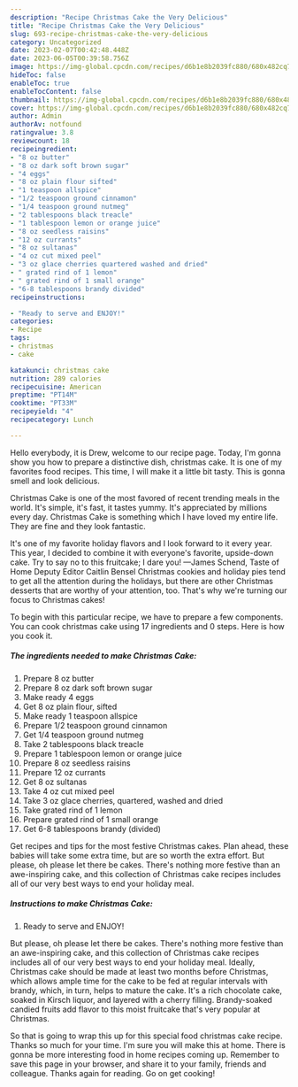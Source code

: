 ```yaml
---
description: "Recipe Christmas Cake the Very Delicious"
title: "Recipe Christmas Cake the Very Delicious"
slug: 693-recipe-christmas-cake-the-very-delicious
category: Uncategorized
date: 2023-02-07T00:42:48.448Z
date: 2023-06-05T00:39:58.756Z
image: https://img-global.cpcdn.com/recipes/d6b1e8b2039fc880/680x482cq70/christmas-cake-recipe-main-photo.jpg
hideToc: false
enableToc: true
enableTocContent: false
thumbnail: https://img-global.cpcdn.com/recipes/d6b1e8b2039fc880/680x482cq70/christmas-cake-recipe-main-photo.jpg
cover: https://img-global.cpcdn.com/recipes/d6b1e8b2039fc880/680x482cq70/christmas-cake-recipe-main-photo.jpg
author: Admin
authorAv: notfound
ratingvalue: 3.8
reviewcount: 18
recipeingredient:
- "8 oz butter"
- "8 oz dark soft brown sugar"
- "4 eggs"
- "8 oz plain flour sifted"
- "1 teaspoon allspice"
- "1/2 teaspoon ground cinnamon"
- "1/4 teaspoon ground nutmeg"
- "2 tablespoons black treacle"
- "1 tablespoon lemon or orange juice"
- "8 oz seedless raisins"
- "12 oz currants"
- "8 oz sultanas"
- "4 oz cut mixed peel"
- "3 oz glace cherries quartered washed and dried"
- " grated rind of 1 lemon"
- " grated rind of 1 small orange"
- "6-8 tablespoons brandy divided"
recipeinstructions:

- "Ready to serve and ENJOY!"
categories:
- Recipe
tags:
- christmas
- cake

katakunci: christmas cake 
nutrition: 289 calories
recipecuisine: American
preptime: "PT14M"
cooktime: "PT33M"
recipeyield: "4"
recipecategory: Lunch

---
```



Hello everybody, it is Drew, welcome to our recipe page. Today, I'm gonna show you how to prepare a distinctive dish, christmas cake. It is one of my favorites food recipes. This time, I will make it a little bit tasty. This is gonna smell and look delicious.

Christmas Cake is one of the most favored of recent trending meals in the world. It's simple, it's fast, it tastes yummy. It's appreciated by millions every day. Christmas Cake is something which I have loved my entire life. They are fine and they look fantastic.

It&#39;s one of my favorite holiday flavors and I look forward to it every year. This year, I decided to combine it with everyone&#39;s favorite, upside-down cake. Try to say no to this fruitcake; I dare you! —James Schend, Taste of Home Deputy Editor Caitlin Bensel Christmas cookies and holiday pies tend to get all the attention during the holidays, but there are other Christmas desserts that are worthy of your attention, too. That&#39;s why we&#39;re turning our focus to Christmas cakes!


To begin with this particular recipe, we have to prepare a few components. You can cook christmas cake using 17 ingredients and 0 steps. Here is how you cook it.

<!--inarticleads1-->

##### The ingredients needed to make Christmas Cake:

1. Prepare 8 oz butter
1. Prepare 8 oz dark soft brown sugar
1. Make ready 4 eggs
1. Get 8 oz plain flour, sifted
1. Make ready 1 teaspoon allspice
1. Prepare 1/2 teaspoon ground cinnamon
1. Get 1/4 teaspoon ground nutmeg
1. Take 2 tablespoons black treacle
1. Prepare 1 tablespoon lemon or orange juice
1. Prepare 8 oz seedless raisins
1. Prepare 12 oz currants
1. Get 8 oz sultanas
1. Take 4 oz cut mixed peel
1. Take 3 oz glace cherries, quartered, washed and dried
1. Take  grated rind of 1 lemon
1. Prepare  grated rind of 1 small orange
1. Get 6-8 tablespoons brandy (divided)


Get recipes and tips for the most festive Christmas cakes. Plan ahead, these babies will take some extra time, but are so worth the extra effort. But please, oh please let there be cakes. There&#39;s nothing more festive than an awe-inspiring cake, and this collection of Christmas cake recipes includes all of our very best ways to end your holiday meal. 

<!--inarticleads2-->

##### Instructions to make Christmas Cake:


1. Ready to serve and ENJOY!

But please, oh please let there be cakes. There&#39;s nothing more festive than an awe-inspiring cake, and this collection of Christmas cake recipes includes all of our very best ways to end your holiday meal. Ideally, Christmas cake should be made at least two months before Christmas, which allows ample time for the cake to be fed at regular intervals with brandy, which, in turn, helps to mature the cake. It&#39;s a rich chocolate cake, soaked in Kirsch liquor, and layered with a cherry filling. Brandy-soaked candied fruits add flavor to this moist fruitcake that&#39;s very popular at Christmas. 

So that is going to wrap this up for this special food christmas cake recipe. Thanks so much for your time. I'm sure you will make this at home. There is gonna be more interesting food in home recipes coming up. Remember to save this page in your browser, and share it to your family, friends and colleague. Thanks again for reading. Go on get cooking!
